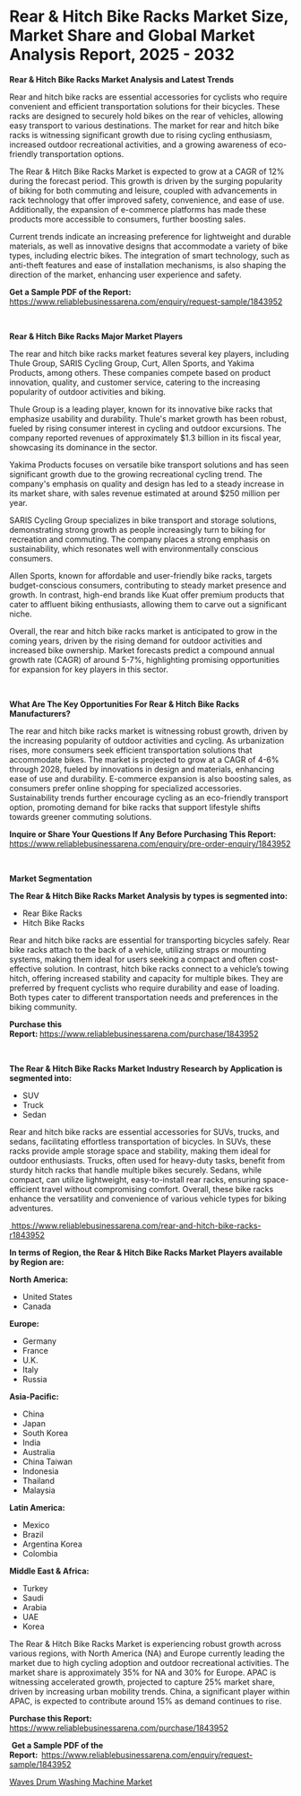 <p><h1>Rear & Hitch Bike Racks Market Size, Market Share and Global Market Analysis Report, 2025 - 2032</h1></p><p><strong>Rear & Hitch Bike Racks Market Analysis and Latest Trends</strong></p>
<p><p>Rear and hitch bike racks are essential accessories for cyclists who require convenient and efficient transportation solutions for their bicycles. These racks are designed to securely hold bikes on the rear of vehicles, allowing easy transport to various destinations. The market for rear and hitch bike racks is witnessing significant growth due to rising cycling enthusiasm, increased outdoor recreational activities, and a growing awareness of eco-friendly transportation options.</p><p>The Rear & Hitch Bike Racks Market is expected to grow at a CAGR of 12% during the forecast period. This growth is driven by the surging popularity of biking for both commuting and leisure, coupled with advancements in rack technology that offer improved safety, convenience, and ease of use. Additionally, the expansion of e-commerce platforms has made these products more accessible to consumers, further boosting sales.</p><p>Current trends indicate an increasing preference for lightweight and durable materials, as well as innovative designs that accommodate a variety of bike types, including electric bikes. The integration of smart technology, such as anti-theft features and ease of installation mechanisms, is also shaping the direction of the market, enhancing user experience and safety.</p></p>
<p><strong>Get a Sample PDF of the Report:&nbsp;</strong> <a href="https://www.reliablebusinessarena.com/enquiry/request-sample/1843952?utm_campaign=2805&utm_medium=2&utm_source=Github&utm_content=ia&utm_term=05042025&utm_id=rear-hitch-bike-racks">https://www.reliablebusinessarena.com/enquiry/request-sample/1843952</a></p>
<p>&nbsp;</p>
<p><strong>Rear & Hitch Bike Racks Major Market Players</strong></p>
<p><p>The rear and hitch bike racks market features several key players, including Thule Group, SARIS Cycling Group, Curt, Allen Sports, and Yakima Products, among others. These companies compete based on product innovation, quality, and customer service, catering to the increasing popularity of outdoor activities and biking.</p><p>Thule Group is a leading player, known for its innovative bike racks that emphasize usability and durability. Thule's market growth has been robust, fueled by rising consumer interest in cycling and outdoor excursions. The company reported revenues of approximately $1.3 billion in its fiscal year, showcasing its dominance in the sector.</p><p>Yakima Products focuses on versatile bike transport solutions and has seen significant growth due to the growing recreational cycling trend. The company's emphasis on quality and design has led to a steady increase in its market share, with sales revenue estimated at around $250 million per year.</p><p>SARIS Cycling Group specializes in bike transport and storage solutions, demonstrating strong growth as people increasingly turn to biking for recreation and commuting. The company places a strong emphasis on sustainability, which resonates well with environmentally conscious consumers.</p><p>Allen Sports, known for affordable and user-friendly bike racks, targets budget-conscious consumers, contributing to steady market presence and growth. In contrast, high-end brands like Kuat offer premium products that cater to affluent biking enthusiasts, allowing them to carve out a significant niche.</p><p>Overall, the rear and hitch bike racks market is anticipated to grow in the coming years, driven by the rising demand for outdoor activities and increased bike ownership. Market forecasts predict a compound annual growth rate (CAGR) of around 5-7%, highlighting promising opportunities for expansion for key players in this sector.</p></p>
<p>&nbsp;</p>
<p><strong>What Are The Key Opportunities For Rear & Hitch Bike Racks Manufacturers?</strong></p>
<p><p>The rear and hitch bike racks market is witnessing robust growth, driven by the increasing popularity of outdoor activities and cycling. As urbanization rises, more consumers seek efficient transportation solutions that accommodate bikes. The market is projected to grow at a CAGR of 4-6% through 2028, fueled by innovations in design and materials, enhancing ease of use and durability. E-commerce expansion is also boosting sales, as consumers prefer online shopping for specialized accessories. Sustainability trends further encourage cycling as an eco-friendly transport option, promoting demand for bike racks that support lifestyle shifts towards greener commuting solutions.</p></p>
<p><strong>Inquire or Share Your Questions If Any Before Purchasing This Report:</strong> <a href="https://www.reliablebusinessarena.com/enquiry/pre-order-enquiry/1843952?utm_campaign=2805&utm_medium=2&utm_source=Github&utm_content=ia&utm_term=05042025&utm_id=rear-hitch-bike-racks">https://www.reliablebusinessarena.com/enquiry/pre-order-enquiry/1843952</a></p>
<p>&nbsp;</p>
<p><strong>Market Segmentation</strong></p>
<p><strong>The Rear & Hitch Bike Racks Market Analysis by types is segmented into:</strong></p>
<p><ul><li>Rear Bike Racks</li><li>Hitch Bike Racks</li></ul></p>
<p><p>Rear and hitch bike racks are essential for transporting bicycles safely. Rear bike racks attach to the back of a vehicle, utilizing straps or mounting systems, making them ideal for users seeking a compact and often cost-effective solution. In contrast, hitch bike racks connect to a vehicle’s towing hitch, offering increased stability and capacity for multiple bikes. They are preferred by frequent cyclists who require durability and ease of loading. Both types cater to different transportation needs and preferences in the biking community.</p></p>
<p><strong>Purchase this Report:&nbsp;</strong><a href="https://www.reliablebusinessarena.com/purchase/1843952?utm_campaign=2805&utm_medium=2&utm_source=Github&utm_content=ia&utm_term=05042025&utm_id=rear-hitch-bike-racks">https://www.reliablebusinessarena.com/purchase/1843952</a></p>
<p>&nbsp;</p>
<p><strong>The Rear & Hitch Bike Racks Market Industry Research by Application is segmented into:</strong></p>
<p><ul><li>SUV</li><li>Truck</li><li>Sedan</li></ul></p>
<p><p>Rear and hitch bike racks are essential accessories for SUVs, trucks, and sedans, facilitating effortless transportation of bicycles. In SUVs, these racks provide ample storage space and stability, making them ideal for outdoor enthusiasts. Trucks, often used for heavy-duty tasks, benefit from sturdy hitch racks that handle multiple bikes securely. Sedans, while compact, can utilize lightweight, easy-to-install rear racks, ensuring space-efficient travel without compromising comfort. Overall, these bike racks enhance the versatility and convenience of various vehicle types for biking adventures.</p></p>
<p><a href="https://www.reliablebusinessarena.com/rear-and-hitch-bike-racks-r1843952?utm_campaign=2805&utm_medium=2&utm_source=Github&utm_content=ia&utm_term=05042025&utm_id=rear-hitch-bike-racks">&nbsp;https://www.reliablebusinessarena.com/rear-and-hitch-bike-racks-r1843952</a></p>
<p><strong>In terms of Region, the Rear & Hitch Bike Racks Market Players available by Region are:</strong></p>
<p>
    <p> <strong> North America: </strong>
        <ul>
            <li>United States</li>
            <li>Canada</li>
        </ul>
        </p> 
    <p> <strong> Europe: </strong>
        <ul>
            <li>Germany</li>
            <li>France</li>
            <li>U.K.</li>
            <li>Italy</li>
            <li>Russia</li>
        </ul>
        </p> 
    <p> <strong> Asia-Pacific: </strong>
        <ul>
            <li>China</li>
            <li>Japan</li>
            <li>South Korea</li>
            <li>India</li>
            <li>Australia</li>
            <li>China Taiwan</li>
            <li>Indonesia</li>
            <li>Thailand</li>
            <li>Malaysia</li>
        </ul>
        </p> 
    <p> <strong> Latin America: </strong>
        <ul>
            <li>Mexico</li>
            <li>Brazil</li>
            <li>Argentina Korea</li>
            <li>Colombia</li>
        </ul>
        </p> 
    <p> <strong> Middle East & Africa: </strong>
        <ul>
            <li>Turkey</li>
            <li>Saudi</li>
            <li>Arabia</li>
            <li>UAE</li>
            <li>Korea</li>
        </ul>
    </p>
    </p>
<p><p>The Rear & Hitch Bike Racks Market is experiencing robust growth across various regions, with North America (NA) and Europe currently leading the market due to high cycling adoption and outdoor recreational activities. The market share is approximately 35% for NA and 30% for Europe. APAC is witnessing accelerated growth, projected to capture 25% market share, driven by increasing urban mobility trends. China, a significant player within APAC, is expected to contribute around 15% as demand continues to rise.</p></p>
<p><strong>Purchase this Report: </strong><a href="https://www.reliablebusinessarena.com/purchase/1843952?utm_campaign=2805&utm_medium=2&utm_source=Github&utm_content=ia&utm_term=05042025&utm_id=rear-hitch-bike-racks">https://www.reliablebusinessarena.com/purchase/1843952</a></p>
<p>&nbsp;<strong>Get a Sample PDF of the Report:&nbsp;&nbsp;</strong><a href="https://www.reliablebusinessarena.com/enquiry/request-sample/1843952?utm_campaign=2805&utm_medium=2&utm_source=Github&utm_content=ia&utm_term=05042025&utm_id=rear-hitch-bike-racks">https://www.reliablebusinessarena.com/enquiry/request-sample/1843952</a></p>
<p><strong></strong></p>
<p><p><a href="https://github.com/meuskocov/Market-Research-Report-List-1/blob/main/waves-drum-washing-machine-market.md?utm_campaign=2805&utm_medium=2&utm_source=Github&utm_content=ia&utm_term=05042025&utm_id=rear-hitch-bike-racks">Waves Drum Washing Machine Market</a></p></p>